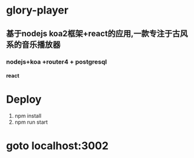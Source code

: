 # glory-player
## 基于nodejs koa2框架+react的应用,一款专注于古风系的音乐播放器
### nodejs+koa +router4 + postgresql ###
#### react ####

# Deploy #
1. npm install
2. npm run start
# goto localhost:3002
# 

